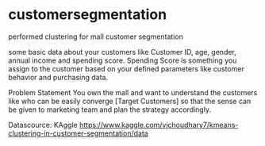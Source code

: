 # customersegmentation
performed clustering for mall customer segmentation

 some basic data about your customers like Customer ID, age, gender, annual income and spending score. Spending Score is something you assign to the customer based on your defined parameters like customer behavior and purchasing data.

Problem Statement You own the mall and want to understand the customers like who can be easily converge [Target Customers] so that the sense can be given to marketing team and plan the strategy accordingly.

Datascource: KAggle
https://www.kaggle.com/vjchoudhary7/kmeans-clustering-in-customer-segmentation/data
